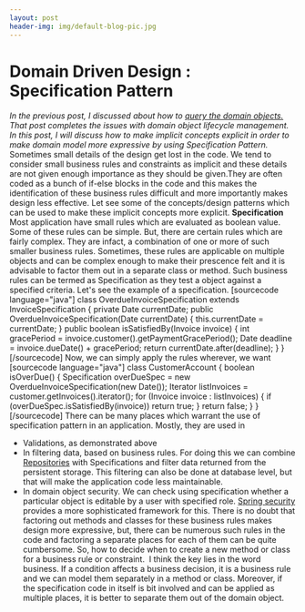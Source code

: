 ```yaml
---
layout: post
header-img: img/default-blog-pic.jpg
---
```


# Domain Driven Design : Specification Pattern

_In the previous post, I discussed about how to [query the domain objects.](/2009/12/30/domain-driven-design-querying-domain-objects/) That post completes the issues with domain object lifecycle management. In this post, I will discuss how to make implicit concepts explicit in order to make domain model more expressive by using Specification Pattern._ Sometimes small details of the design get lost in the code. We tend to consider small business rules and constraints as implicit and these details are not given enough importance as they should be given.They are often coded as a bunch of if-else blocks in the code and this makes the identification of these business rules difficult and more importantly makes design less effective. Let see some of the concepts/design patterns which can be used to make these implicit concepts more explicit.  **Specification** Most application have small rules which are evaluated as boolean value. Some of these rules can be simple. But, there are certain rules which are fairly complex. They are infact, a combination of one or more of such smaller business rules. Sometimes, these rules are applicable on multiple objects and can be complex enough to make their prescence felt and it is advisable to factor them out in a separate class or method. Such business rules can be termed as Specification as they test a object against a specified criteria. Let's see the example of a specification. [sourcecode language="java"] class OverdueInvoiceSpecification extends InvoiceSpecification { private Date currentDate; public OverdueInvoiceSpecification(Date currentDate) { this.currentDate = currentDate; } public boolean isSatisfiedBy(Invoice invoice) { int gracePeriod = invoice.customer().getPaymentGracePeriod(); Date deadline = invoice.dueDate() + gracePeriod; return currentDate.after(deadline); } } [/sourcecode] Now, we can simply apply the rules wherever, we want [sourcecode language="java"] class CustomerAccount { boolean isOverDue() { Specification overDueSpec = new OverdueInvoiceSpecification(new Date()); Iterator<Invoice> listInvoices = customer.getInvoices().iterator(); for (Invoice invoice : listInvoices) { if (overDueSpec.isSatisfiedBy(invoice)) return true; } return false; } } [/sourcecode] There can be many places which warrant the use of specification pattern in an application. Mostly, they are used in 

  * Validations, as demonstrated above
  * In filtering data, based on business rules. For doing this we can combine [Repositories](http://guptavikas.wordpress.com/2009/12/30/domain-driven-design-querying-domain-objects/) with Specifications and filter data returned from the persistent storage. This filtering can also be done at database level, but that will make the application code less maintainable.
  * In domain object security. We can check using specification whether a particular object is editable by a user with specified role. [Spring security](http://static.springsource.org/spring-security/site/) provides a more sophisticated framework for this.
There is no doubt that factoring out methods and classes for these business rules makes design more expressive, but, there can be numerous such rules in the code and factoring a separate places for each of them can be quite cumbersome. So, how to decide when to create a new method or class for a business rule or constraint.  I think the key lies in the word business. If a condition affects a business decision, it is a business rule and we can model them separately in a method or class. Moreover, if the specification code in itself is bit involved and can be applied as multiple places, it is better to separate them out of the domain object.